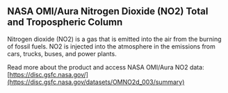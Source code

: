 ## NASA OMI/Aura Nitrogen Dioxide (NO2) Total and Tropospheric Column

Nitrogen dioxide (NO2) is a gas that is emitted into the air from the burning of fossil fuels.
NO2 is injected into the atmosphere in the emissions from cars, trucks, buses, and power plants.

Read more about the product and access NASA OMI/Aura NO2 data: [https://disc.gsfc.nasa.gov/](https://disc.gsfc.nasa.gov/datasets/OMNO2d_003/summary)
